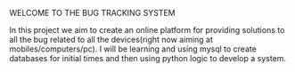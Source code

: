 WELCOME TO THE BUG TRACKING SYSTEM

In this project we aim to create an online platform for providing solutions to all the bug related to all the devices(right now aiming at mobiles/computers/pc). 
I will be learning and using mysql to create databases for initial times and then using python logic to develop a system.

